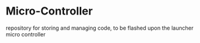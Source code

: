# Micro-Controller
repository for storing and managing code, to be flashed upon the launcher micro controller
